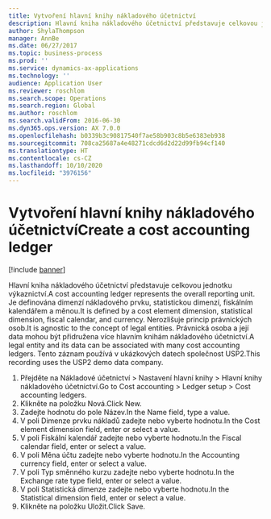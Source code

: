 ```yaml
---
title: Vytvoření hlavní knihy nákladového účetnictví
description: Hlavní kniha nákladového účetnictví představuje celkovou jednotku výkaznictví.
author: ShylaThompson
manager: AnnBe
ms.date: 06/27/2017
ms.topic: business-process
ms.prod: ''
ms.service: dynamics-ax-applications
ms.technology: ''
audience: Application User
ms.reviewer: roschlom
ms.search.scope: Operations
ms.search.region: Global
ms.author: roschlom
ms.search.validFrom: 2016-06-30
ms.dyn365.ops.version: AX 7.0.0
ms.openlocfilehash: b0339b3c90817540f7ae58b903c8b5e6383eb938
ms.sourcegitcommit: 708ca25687a4e48271cdcd6d2d22d99fb94cf140
ms.translationtype: HT
ms.contentlocale: cs-CZ
ms.lasthandoff: 10/10/2020
ms.locfileid: "3976156"
---
```

# <a name="create-a-cost-accounting-ledger"></a><span data-ttu-id="4edcf-103">Vytvoření hlavní knihy nákladového účetnictví</span><span class="sxs-lookup"><span data-stu-id="4edcf-103">Create a cost accounting ledger</span></span>

[!include [banner](../../includes/banner.md)]

<span data-ttu-id="4edcf-104">Hlavní kniha nákladového účetnictví představuje celkovou jednotku výkaznictví.</span><span class="sxs-lookup"><span data-stu-id="4edcf-104">A cost accounting ledger represents the overall reporting unit.</span></span> <span data-ttu-id="4edcf-105">Je definována dimenzí nákladového prvku, statistickou dimenzí, fiskálním kalendářem a měnou.</span><span class="sxs-lookup"><span data-stu-id="4edcf-105">It is defined by a cost element dimension, statistical dimension, fiscal calendar, and currency.</span></span> <span data-ttu-id="4edcf-106">Nerozlišuje princip právnických osob.</span><span class="sxs-lookup"><span data-stu-id="4edcf-106">It is agnostic to the concept of legal entities.</span></span> <span data-ttu-id="4edcf-107">Právnická osoba a její data mohou být přidružena více hlavním knihám nákladového účetnictví.</span><span class="sxs-lookup"><span data-stu-id="4edcf-107">A legal entity and its data can be associated with many cost accounting ledgers.</span></span> <span data-ttu-id="4edcf-108">Tento záznam používá v ukázkových datech společnost USP2.</span><span class="sxs-lookup"><span data-stu-id="4edcf-108">This recording uses the USP2 demo data company.</span></span>

1. <span data-ttu-id="4edcf-109">Přejděte na Nákladové účetnictví > Nastavení hlavní knihy > Hlavní knihy nákladového účetnictví.</span><span class="sxs-lookup"><span data-stu-id="4edcf-109">Go to Cost accounting > Ledger setup > Cost accounting ledgers.</span></span>
2. <span data-ttu-id="4edcf-110">Klikněte na položku Nová.</span><span class="sxs-lookup"><span data-stu-id="4edcf-110">Click New.</span></span>
3. <span data-ttu-id="4edcf-111">Zadejte hodnotu do pole Název.</span><span class="sxs-lookup"><span data-stu-id="4edcf-111">In the Name field, type a value.</span></span>
4. <span data-ttu-id="4edcf-112">V poli Dimenze prvku nákladů zadejte nebo vyberte hodnotu.</span><span class="sxs-lookup"><span data-stu-id="4edcf-112">In the Cost element dimension field, enter or select a value.</span></span>
5. <span data-ttu-id="4edcf-113">V poli Fiskální kalendář zadejte nebo vyberte hodnotu.</span><span class="sxs-lookup"><span data-stu-id="4edcf-113">In the Fiscal calendar field, enter or select a value.</span></span>
6. <span data-ttu-id="4edcf-114">V poli Měna účtu zadejte nebo vyberte hodnotu.</span><span class="sxs-lookup"><span data-stu-id="4edcf-114">In the Accounting currency field, enter or select a value.</span></span>
7. <span data-ttu-id="4edcf-115">V poli Typ směnného kurzu zadejte nebo vyberte hodnotu.</span><span class="sxs-lookup"><span data-stu-id="4edcf-115">In the Exchange rate type field, enter or select a value.</span></span>
8. <span data-ttu-id="4edcf-116">V poli Statistická dimenze zadejte nebo vyberte hodnotu.</span><span class="sxs-lookup"><span data-stu-id="4edcf-116">In the Statistical dimension field, enter or select a value.</span></span>
9. <span data-ttu-id="4edcf-117">Klikněte na položku Uložit.</span><span class="sxs-lookup"><span data-stu-id="4edcf-117">Click Save.</span></span>

